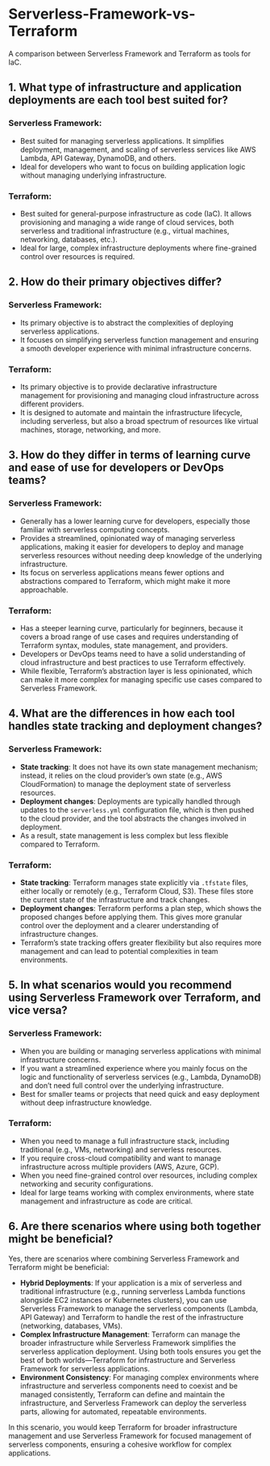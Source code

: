 # Serverless-Framework-vs-Terraform
A comparison between Serverless Framework and Terraform as tools for IaC.

## 1. What type of infrastructure and application deployments are each tool best suited for?
### Serverless Framework:

* Best suited for managing serverless applications. It simplifies deployment, management, and scaling of serverless services like AWS Lambda, API Gateway, DynamoDB, and others.
* Ideal for developers who want to focus on building application logic without managing underlying infrastructure.

### Terraform:

* Best suited for general-purpose infrastructure as code (IaC). It allows provisioning and managing a wide range of cloud services, both serverless and traditional infrastructure (e.g., virtual machines, networking, databases, etc.).
* Ideal for large, complex infrastructure deployments where fine-grained control over resources is required.

## 2. How do their primary objectives differ?
### Serverless Framework:

* Its primary objective is to abstract the complexities of deploying serverless applications.
* It focuses on simplifying serverless function management and ensuring a smooth developer experience with minimal infrastructure concerns.

### Terraform:

* Its primary objective is to provide declarative infrastructure management for provisioning and managing cloud infrastructure across different providers.
* It is designed to automate and maintain the infrastructure lifecycle, including serverless, but also a broad spectrum of resources like virtual machines, storage, networking, and more.

## 3. How do they differ in terms of learning curve and ease of use for developers or DevOps teams?
### Serverless Framework:

* Generally has a lower learning curve for developers, especially those familiar with serverless computing concepts.
* Provides a streamlined, opinionated way of managing serverless applications, making it easier for developers to deploy and manage serverless resources without needing deep knowledge of the underlying infrastructure.
* Its focus on serverless applications means fewer options and abstractions compared to Terraform, which might make it more approachable.

### Terraform:

* Has a steeper learning curve, particularly for beginners, because it covers a broad range of use cases and requires understanding of Terraform syntax, modules, state management, and providers.
* Developers or DevOps teams need to have a solid understanding of cloud infrastructure and best practices to use Terraform effectively.
* While flexible, Terraform’s abstraction layer is less opinionated, which can make it more complex for managing specific use cases compared to Serverless Framework.

## 4. What are the differences in how each tool handles state tracking and deployment changes?
### Serverless Framework:

* **State tracking**: It does not have its own state management mechanism; instead, it relies on the cloud provider’s own state (e.g., AWS CloudFormation) to manage the deployment state of serverless resources.
* **Deployment changes**: Deployments are typically handled through updates to the ```serverless.yml``` configuration file, which is then pushed to the cloud provider, and the tool abstracts the changes involved in deployment.
* As a result, state management is less complex but less flexible compared to Terraform.

### Terraform:

* **State tracking**: Terraform manages state explicitly via ```.tfstate``` files, either locally or remotely (e.g., Terraform Cloud, S3). These files store the current state of the infrastructure and track changes.
* **Deployment changes**: Terraform performs a plan step, which shows the proposed changes before applying them. This gives more granular control over the deployment and a clearer understanding of infrastructure changes.
* Terraform’s state tracking offers greater flexibility but also requires more management and can lead to potential complexities in team environments.

## 5. In what scenarios would you recommend using Serverless Framework over Terraform, and vice versa?
### Serverless Framework:

* When you are building or managing serverless applications with minimal infrastructure concerns.
* If you want a streamlined experience where you mainly focus on the logic and functionality of serverless services (e.g., Lambda, DynamoDB) and don’t need full control over the underlying infrastructure.
* Best for smaller teams or projects that need quick and easy deployment without deep infrastructure knowledge.

### Terraform:

* When you need to manage a full infrastructure stack, including traditional (e.g., VMs, networking) and serverless resources.
* If you require cross-cloud compatibility and want to manage infrastructure across multiple providers (AWS, Azure, GCP).
* When you need fine-grained control over resources, including complex networking and security configurations.
* Ideal for large teams working with complex environments, where state management and infrastructure as code are critical.

## 6. Are there scenarios where using both together might be beneficial?
Yes, there are scenarios where combining Serverless Framework and Terraform might be beneficial:

* **Hybrid Deployments**: If your application is a mix of serverless and traditional infrastructure (e.g., running serverless Lambda functions alongside EC2 instances or Kubernetes clusters), you can use Serverless Framework to manage the serverless components (Lambda, API Gateway) and Terraform to handle the rest of the infrastructure (networking, databases, VMs).
* **Complex Infrastructure Management**: Terraform can manage the broader infrastructure while Serverless Framework simplifies the serverless application deployment. Using both tools ensures you get the best of both worlds—Terraform for infrastructure and Serverless Framework for serverless applications.
* **Environment Consistency**: For managing complex environments where infrastructure and serverless components need to coexist and be managed consistently, Terraform can define and maintain the infrastructure, and Serverless Framework can deploy the serverless parts, allowing for automated, repeatable environments.

In this scenario, you would keep Terraform for broader infrastructure management and use Serverless Framework for focused management of serverless components, ensuring a cohesive workflow for complex applications.
